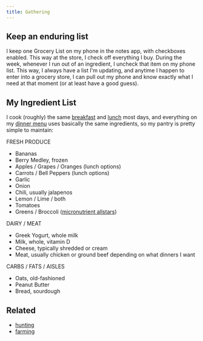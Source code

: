 ```yaml
---
title: Gathering
---
```

## Keep an enduring list
I keep one Grocery List on my phone in the notes app, with checkboxes enabled. This way at the store, I check off everything I buy. During the week, whenever I run out of an ingredient, I uncheck that item on my phone list. This way, I always have a list I'm updating, and anytime I happen to enter into a grocery store, I can pull out my phone and know exactly what I need at that moment (or at least have a good guess).

## My Ingredient List
I cook (roughly) the same [breakfast](/smoothie) and [lunch](/lunchbox) most days, and everything on my [dinner menu](/menu) uses basically the same ingredients, so my pantry is pretty simple to maintain:

FRESH PRODUCE
- Bananas
- Berry Medley, frozen
- Apples / Grapes / Oranges (lunch options)
- Carrots / Bell Peppers (lunch options)
- Garlic
- Onion
- Chili, usually jalapenos
- Lemon / Lime / both
- Tomatoes
- Greens / Broccoli ([micronutrient allstars](/eating))

DAIRY / MEAT
- Greek Yogurt, whole milk
- Milk, whole, vitamin D
- Cheese, typically shredded or cream
- Meat, usually chicken or ground beef depending on what dinners I want

CARBS / FATS / AISLES
- Oats, old-fashioned
- Peanut Butter
- Bread, sourdough

## Related
- [hunting](/hunting)
- [farming](/farming)
